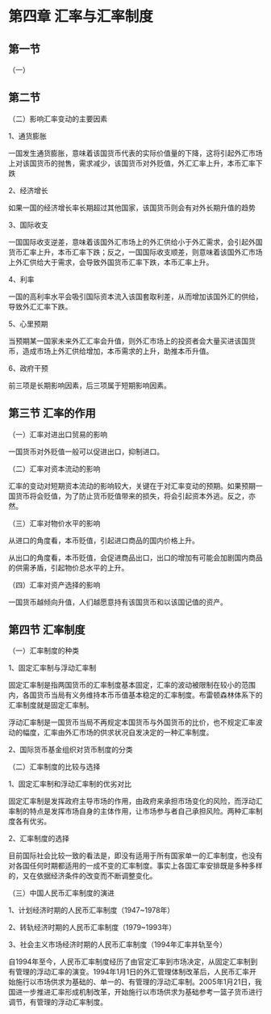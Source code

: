 # 第四章	汇率与汇率制度 #

## 第一节	 ##

（一）



## 第二节	 ##


（二）影响汇率变动的主要因素

1、通货膨胀

一国发生通货膨胀，意味着该国货币代表的实际价值量的下降，这将引起外汇市场上对该国货币的抛售，需求减少，该国货币对外贬值，外汇汇率上升，本币汇率下跌

2、经济增长

如果一国的经济增长率长期超过其他国家，该国货币则会有对外长期升值的趋势

3、国际收支

一国国际收支逆差，意味着该国外汇市场上的外汇供给小于外汇需求，会引起外国货币汇率上升，本币汇率下跌；反之，一国国际收支顺差，则意味着该国外汇市场上外汇供给大于需求，会导致外国货币汇率下跌，本币汇率上升。

4、利率

一国的高利率水平会吸引国际资本流入该国套取利差，从而增加该国外汇的供给，导致外汇汇率下跌。

5、心里预期

当预期某一国家未来外汇汇率会升值，则外汇市场上的投资者会大量买进该国货币，造成市场上外汇供给增加，本币需求的上升，助推本币升值。

6、政府干预

前三项是长期影响因素，后三项属于短期影响因素。

## 第三节	汇率的作用 ##

（一）汇率对进出口贸易的影响

一国货币对外贬值一般可以促进出口，抑制进口。

（二）汇率对资本流动的影响

汇率的变动对短期资本流动的影响较大，关键在于对汇率变动的预期。如果预期一国货币将会贬值，为了防止货币贬值带来的损失，将会引起资本外逃。反之，亦然。

（三）汇率对物价水平的影响

从进口的角度看，本币贬值，引起进口商品的国内价格上升。

从出口的角度看，本币贬值，会促进商品出口，出口的增加有可能会加剧国内商品的供需矛盾，引起物价总水平的上升。

（四）汇率对资产选择的影响

一国货币越倾向升值，人们越愿意持有该国货币和以该国记值的资产。

## 第四节	汇率制度 ##

（一）汇率制度的种类

1、固定汇率制与浮动汇率制

固定汇率制是指两国货币的汇率制度基本固定，汇率的波动被限制在较小的范围内，各国货币当局有义务维持本币币值基本稳定的汇率制度。布雷顿森林体系下的汇率制度就是固定汇率制。

浮动汇率制是一国货币当局不再规定本国货币与外国货币的比价，也不规定汇率波动的幅度，汇率由外汇市场的供求状况自发决定的一种汇率制度。


2、国际货币基金组织对货币制度的分类

（二）汇率制度的比较与选择

1、固定汇率制和浮动汇率制的优劣对比

固定汇率制是发挥政府主导市场的作用，由政府来承担市场变化的风险，而浮动汇率制的特点是发挥市场自身的主体作用，让市场参与者自己承担风险。两种汇率制度各有优劣。

2、汇率制度的选择

目前国际社会比较一致的看法是，即没有适用于所有国家单一的汇率制度，也没有对各国任何时期都适用的一成不变的汇率制度。事实上各国汇率安排既是多种多样的，又在依据经济条件的改变而不断调整变化。

（三）中国人民币汇率制度的演进

1、计划经济时期的人民币汇率制度（1947~1978年）

2、转轨经济时期的人民币汇率制度（1979~1993年）

3、社会主义市场经济时期的人民币汇率制度（1994年汇率并轨至今）

自1994年至今，人民币汇率制度经历了由官定汇率到市场决定，从固定汇率制到有管理的浮动汇率的演变。1994年1月1日的外汇管理体制改革后，人民币汇率开始施行以市场供求为基础的、单一的、有管理的浮动汇率制。2005年1月21日，我国进一步推进汇率形成机制改革，开始施行以市场供求为基础参考一篮子货币进行调节，有管理的浮动汇率制度。